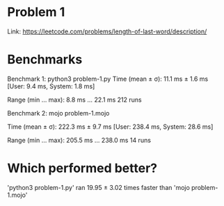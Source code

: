 # Problem 1

Link: https://leetcode.com/problems/length-of-last-word/description/

# Benchmarks

Benchmark 1: python3 problem-1.py
  Time (mean ± σ):      11.1 ms ±   1.6 ms    [User: 9.4 ms, System: 1.8 ms]

  Range (min … max):     8.8 ms …  22.1 ms    212 runs

  
Benchmark 2: mojo problem-1.mojo

  Time (mean ± σ):     222.3 ms ±   9.7 ms    [User: 238.4 ms, System: 28.6 ms]
  
  Range (min … max):   205.5 ms … 238.0 ms    14 runs

# Which performed better?
  'python3 problem-1.py' ran
   19.95 ± 3.02 times faster than 'mojo problem-1.mojo'

